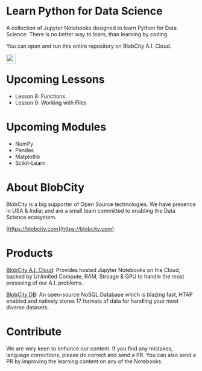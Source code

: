 # Learn Python for Data Science
A collection of Jupyter Notebooks designed to learn Python for Data Science. There is no better way to learn, than learning by coding.

You can open and run this entire repository on BlobCity A.I. Cloud.

[<img src="http://cloud.blobcity.net/assets/images/badge.png" height="25" style="margin-bottom:-15px" />](https://cloud.blobcity.com/#/ps/shared-cloudbook/66c4fcaa-b0e4-4e0a-b275-49cdf007667a)

# Upcoming Lessons
* Lesson 8: Functions
* Lesson 9: Working with Files

# Upcoming Modules
* NumPy
* Pandas
* Matplotlib
* Scikit-Learn

# About BlobCity
BlobCity is a big supporter of Open Source technologies. We have presence in USA & India; and are a small team committed to enabling the Data Science ecosystem. 

[https://blobcity.com](https://blobcity.com)

# Products

[BlobCity A.I. Cloud](https://cloud.blobcity.com): Provides hosted Jupyter Notebooks on the Cloud, backed by Unlimited Compute, RAM, Stroage & GPU to handle the most presseing of our A.I. problems.

[BlobCity DB](https://docs.blobcity.com): An open-source NoSQL Database which is blazing fast, HTAP enabled and natively stores 17 formats of data for handling your most diverse datasets. 

# Contribute
We are very keen to enhance our content. If you find any mistakes, language corrections, please do correct and send a PR. You can also send a PR by improving the learning content on any of the Notebooks.
